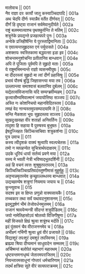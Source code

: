 मातोवाच ||	001    
नैव राज्ञा दरः कार्यो जातु कस्याञ्चिदापदि |	001a  
अथ चेदपि दीर्णः स्यान्नैव वर्तेत दीर्णवत् ||	001c  
दीर्णं हि दृष्ट्वा राजानं सर्वमेवानुदीर्यते |	002a  
राष्ट्रं बलममात्याश्च पृथक्कुर्वन्ति ते मतिम् ||	002c  
शत्रूनेके प्रपद्यन्ते प्रजहत्यपरे पुनः |	003a  
अन्वेके प्रजिहीर्षन्ति ये पुरस्ताद्विमानिताः ||	003c  
य एवात्यन्तसुहृदस्त एनं पर्युपासते |	004a  
अशक्तयः स्वस्तिकामा बद्धवत्सा इडा इव |	004c  
शोचन्तमनुशोचन्ति प्रतीतानिव बान्धवान् ||	004e   
अपि ते पूजिताः पूर्वमपि ते सुहृदो मताः |	005a  
ये राष्ट्रमभिमन्यन्ते राज्ञो व्यसनमीयुषः |	005c  
मा दीदरस्त्वं सुहृदो मा त्वां दीर्णं प्रहासिषुः ||	005e   
प्रभावं पौरुषं बुद्धिं जिज्ञासन्त्या मया तव |	006a  
उल्लपन्त्या समाश्वासं बलवानिव दुर्बलम् ||	006c  
यद्येतत्संविजानासि यदि सम्यग्ब्रवीम्यहम् |	007a  
कृत्वासौम्यमिवात्मानं जयायोत्तिष्ठ सञ्जय ||	007c  
अस्ति नः कोशनिचयो महानविदितस्तव |	008a  
तमहं वेद नान्यस्तमुपसम्पादयामि ते ||	008c  
सन्ति नैकशता भूयः सुहृदस्तव सञ्जय |	009a  
सुखदुःखसहा वीर शतार्हा अनिवर्तिनः ||	009c  
तादृशा हि सहाया वै पुरुषस्य बुभूषतः |	010a  
ईषदुज्जिहतः किञ्चित्सचिवाः शत्रुकर्शनाः ||	010c  
पुत्र उवाच ||	011    
कस्य त्वीदृशकं वाक्यं श्रुत्वापि स्वल्पचेतसः |	011a  
तमो न व्यपहन्येत सुचित्रार्थपदाक्षरम् ||	011c  
उदके धूरियं धार्या सर्तव्यं प्रवणे मया |	012a  
यस्य मे भवती नेत्री भविष्यद्भूतदर्शिनी ||	012c  
अहं हि वचनं त्वत्तः शुश्रूषुरपरापरम् |	013a  
किञ्चित्किञ्चित्प्रतिवदंस्तूष्णीमासं मुहुर्मुहुः ||	013c  
अतृप्यन्नमृतस्येव कृच्छ्राल्लब्धस्य बान्धवात् |	014a  
उद्यच्छाम्येष शत्रूणां नियमाय जयाय च ||	014c  
कुन्त्युवाच ||	015    
सदश्व इव स क्षिप्तः प्रणुन्नो वाक्यसायकैः |	015a  
तच्चकार तथा सर्वं यथावदनुशासनम् ||	015c  
इदमुद्धर्षणं भीमं तेजोवर्धनमुत्तमम् |	016a  
राजानं श्रावयेन्मन्त्री सीदन्तं शत्रुपीडितम् ||	016c  
जयो नामेतिहासोऽयं श्रोतव्यो विजिगीषुणा |	017a  
महीं विजयते क्षिप्रं श्रुत्वा शत्रूंश्च मर्दति ||	017c  
इदं पुंसवनं चैव वीराजननमेव च |	018a  
अभीक्ष्णं गर्भिणी श्रुत्वा ध्रुवं वीरं प्रजायते ||	018c  
विद्याशूरं तपःशूरं दमशूरं तपस्विनम् |	019a  
ब्राह्म्या श्रिया दीप्यमानं साधुवादेन सम्मतम् ||	019c  
अर्चिष्मन्तं बलोपेतं महाभागं महारथम् |	020a  
धृष्टवन्तमनाधृष्यं जेतारमपराजितम् ||	020c  
नियन्तारमसाधूनां गोप्तारं धर्मचारिणाम् |	021a  
तदर्थं क्षत्रिया सूते वीरं सत्यपराक्रमम् ||	021c  
